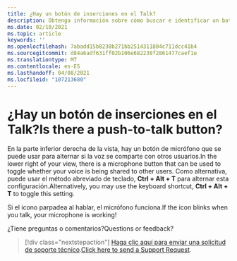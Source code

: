 ```yaml
---
title: ¿Hay un botón de inserciones en el Talk?
description: Obtenga información sobre cómo buscar e identificar un botón de inserciones en la vista de AltspaceVR.
ms.date: 02/10/2021
ms.topic: article
keywords: ''
ms.openlocfilehash: 7abadd15b8238b271bb2514311804c711dcc41b4
ms.sourcegitcommit: d84a6adf631ff02b106e682238f2861477caef1e
ms.translationtype: MT
ms.contentlocale: es-ES
ms.lasthandoff: 04/08/2021
ms.locfileid: "107213680"
---
```

# <a name="is-there-a-push-to-talk-button"></a><span data-ttu-id="5d33b-103">¿Hay un botón de inserciones en el Talk?</span><span class="sxs-lookup"><span data-stu-id="5d33b-103">Is there a push-to-talk button?</span></span>

<span data-ttu-id="5d33b-104">En la parte inferior derecha de la vista, hay un botón de micrófono que se puede usar para alternar si la voz se comparte con otros usuarios.</span><span class="sxs-lookup"><span data-stu-id="5d33b-104">In the lower right of your view, there is a microphone button that can be used to toggle whether your voice is being shared to other users.</span></span> <span data-ttu-id="5d33b-105">Como alternativa, puede usar el método abreviado de teclado, **Ctrl + Alt + T** para alternar esta configuración.</span><span class="sxs-lookup"><span data-stu-id="5d33b-105">Alternatively, you may use the keyboard shortcut, **Ctrl + Alt + T** to toggle this setting.</span></span> 
 
<span data-ttu-id="5d33b-106">Si el icono parpadea al hablar, el micrófono funciona.</span><span class="sxs-lookup"><span data-stu-id="5d33b-106">If the icon blinks when you talk, your microphone is working!</span></span>
 
<span data-ttu-id="5d33b-107">¿Tiene preguntas o comentarios?</span><span class="sxs-lookup"><span data-stu-id="5d33b-107">Questions or feedback?</span></span> 

> [!div class="nextstepaction"]
> <span data-ttu-id="5d33b-108">[Haga clic aquí para enviar una solicitud de soporte técnico](https://help.altvr.com/hc/requests/new).</span><span class="sxs-lookup"><span data-stu-id="5d33b-108">[Click here to send a Support Request](https://help.altvr.com/hc/requests/new).</span></span>